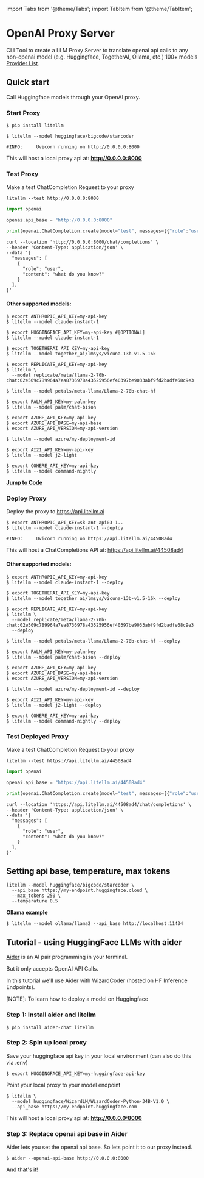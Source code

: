 import Tabs from '@theme/Tabs';
import TabItem from '@theme/TabItem';

# OpenAI Proxy Server

CLI Tool to create a LLM Proxy Server to translate openai api calls to any non-openai model (e.g. Huggingface, TogetherAI, Ollama, etc.) 100+ models [Provider List](https://docs.litellm.ai/docs/providers).

## Quick start
Call Huggingface models through your OpenAI proxy.

### Start Proxy
```shell
$ pip install litellm
```
```shell 
$ litellm --model huggingface/bigcode/starcoder

#INFO:     Uvicorn running on http://0.0.0.0:8000
```

This will host a local proxy api at: **http://0.0.0.0:8000**

### Test Proxy
Make a test ChatCompletion Request to your proxy
<Tabs>
<TabItem value="litellm" label="litellm cli">

```shell
litellm --test http://0.0.0.0:8000
```

</TabItem>
<TabItem value="openai" label="OpenAI">

```python
import openai 

openai.api_base = "http://0.0.0.0:8000"

print(openai.ChatCompletion.create(model="test", messages=[{"role":"user", "content":"Hey!"}]))
```

</TabItem>

<TabItem value="curl" label="curl">

```curl 
curl --location 'http://0.0.0.0:8000/chat/completions' \
--header 'Content-Type: application/json' \
--data '{
  "messages": [
    {
      "role": "user", 
      "content": "what do you know?"
    }
  ], 
}'
```
</TabItem>
</Tabs>

#### Other supported models:
<Tabs>
<TabItem value="anthropic" label="Anthropic">

```shell
$ export ANTHROPIC_API_KEY=my-api-key
$ litellm --model claude-instant-1
```

</TabItem>

<TabItem value="huggingface" label="Huggingface">

```shell
$ export HUGGINGFACE_API_KEY=my-api-key #[OPTIONAL]
$ litellm --model claude-instant-1
```

</TabItem>

<TabItem value="together_ai" label="TogetherAI">

```shell
$ export TOGETHERAI_API_KEY=my-api-key
$ litellm --model together_ai/lmsys/vicuna-13b-v1.5-16k
```

</TabItem>

<TabItem value="replicate" label="Replicate">

```shell
$ export REPLICATE_API_KEY=my-api-key
$ litellm \
  --model replicate/meta/llama-2-70b-chat:02e509c789964a7ea8736978a43525956ef40397be9033abf9fd2badfe68c9e3
```

</TabItem>

<TabItem value="petals" label="Petals">

```shell
$ litellm --model petals/meta-llama/Llama-2-70b-chat-hf
```

</TabItem>

<TabItem value="palm" label="Palm">

```shell
$ export PALM_API_KEY=my-palm-key
$ litellm --model palm/chat-bison
```

</TabItem>

<TabItem value="azure" label="Azure OpenAI">

```shell
$ export AZURE_API_KEY=my-api-key
$ export AZURE_API_BASE=my-api-base
$ export AZURE_API_VERSION=my-api-version

$ litellm --model azure/my-deployment-id
```

</TabItem>

<TabItem value="ai21" label="AI21">

```shell
$ export AI21_API_KEY=my-api-key
$ litellm --model j2-light
```

</TabItem>

<TabItem value="cohere" label="Cohere">

```shell
$ export COHERE_API_KEY=my-api-key
$ litellm --model command-nightly
```

</TabItem>

</Tabs>

[**Jump to Code**](https://github.com/BerriAI/litellm/blob/fef4146396d5d87006259e00095a62e3900d6bb4/litellm/proxy.py#L36)


### Deploy Proxy
Deploy the proxy to https://api.litellm.ai

```shell 
$ export ANTHROPIC_API_KEY=sk-ant-api03-1..
$ litellm --model claude-instant-1 --deploy

#INFO:     Uvicorn running on https://api.litellm.ai/44508ad4
```

This will host a ChatCompletions API at: https://api.litellm.ai/44508ad4

#### Other supported models:
<Tabs>
<TabItem value="anthropic" label="Anthropic">

```shell
$ export ANTHROPIC_API_KEY=my-api-key
$ litellm --model claude-instant-1 --deploy
```

</TabItem>

<TabItem value="together_ai" label="TogetherAI">

```shell
$ export TOGETHERAI_API_KEY=my-api-key
$ litellm --model together_ai/lmsys/vicuna-13b-v1.5-16k --deploy
```

</TabItem>

<TabItem value="replicate" label="Replicate">

```shell
$ export REPLICATE_API_KEY=my-api-key
$ litellm \
  --model replicate/meta/llama-2-70b-chat:02e509c789964a7ea8736978a43525956ef40397be9033abf9fd2badfe68c9e3
  --deploy
```

</TabItem>

<TabItem value="petals" label="Petals">

```shell
$ litellm --model petals/meta-llama/Llama-2-70b-chat-hf --deploy
```

</TabItem>

<TabItem value="palm" label="Palm">

```shell
$ export PALM_API_KEY=my-palm-key
$ litellm --model palm/chat-bison --deploy
```

</TabItem>

<TabItem value="azure" label="Azure OpenAI">

```shell
$ export AZURE_API_KEY=my-api-key
$ export AZURE_API_BASE=my-api-base
$ export AZURE_API_VERSION=my-api-version

$ litellm --model azure/my-deployment-id --deploy
```

</TabItem>

<TabItem value="ai21" label="AI21">

```shell
$ export AI21_API_KEY=my-api-key
$ litellm --model j2-light --deploy
```

</TabItem>

<TabItem value="cohere" label="Cohere">

```shell
$ export COHERE_API_KEY=my-api-key
$ litellm --model command-nightly --deploy
```

</TabItem>

</Tabs>

### Test Deployed Proxy
Make a test ChatCompletion Request to your proxy
<Tabs>
<TabItem value="litellm" label="litellm cli">

```shell
litellm --test https://api.litellm.ai/44508ad4
```

</TabItem>
<TabItem value="openai" label="OpenAI">

```python
import openai 

openai.api_base = "https://api.litellm.ai/44508ad4"

print(openai.ChatCompletion.create(model="test", messages=[{"role":"user", "content":"Hey!"}]))
```

</TabItem>

<TabItem value="curl" label="curl">

```curl 
curl --location 'https://api.litellm.ai/44508ad4/chat/completions' \
--header 'Content-Type: application/json' \
--data '{
  "messages": [
    {
      "role": "user", 
      "content": "what do you know?"
    }
  ], 
}'
```
</TabItem>
</Tabs>

## Setting api base, temperature, max tokens

```shell
litellm --model huggingface/bigcode/starcoder \
  --api_base https://my-endpoint.huggingface.cloud \
  --max_tokens 250 \
  --temperature 0.5
```

**Ollama example**

```shell
$ litellm --model ollama/llama2 --api_base http://localhost:11434
```

## Tutorial - using HuggingFace LLMs with aider 
[Aider](https://github.com/paul-gauthier/aider) is an AI pair programming in your terminal.

But it only accepts OpenAI API Calls. 

In this tutorial we'll use Aider with WizardCoder (hosted on HF Inference Endpoints).

[NOTE]: To learn how to deploy a model on Huggingface 

### Step 1: Install aider and litellm
```shell 
$ pip install aider-chat litellm
```

### Step 2: Spin up local proxy
Save your huggingface api key in your local environment (can also do this via .env)

```shell
$ export HUGGINGFACE_API_KEY=my-huggingface-api-key
```

Point your local proxy to your model endpoint

```shell 
$ litellm \
  --model huggingface/WizardLM/WizardCoder-Python-34B-V1.0 \
  --api_base https://my-endpoint.huggingface.com
```
This will host a local proxy api at: **http://0.0.0.0:8000**

### Step 3: Replace openai api base in Aider
Aider lets you set the openai api base. So lets point it to our proxy instead. 

```shell
$ aider --openai-api-base http://0.0.0.0:8000
```



And that's it! 